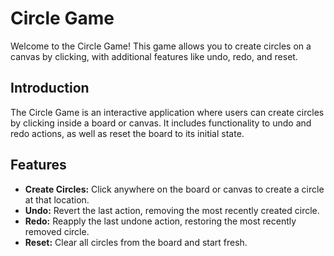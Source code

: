 # Circle Game

Welcome to the Circle Game! This game allows you to create circles on a canvas by clicking, with additional features like undo, redo, and reset.


## Introduction

The Circle Game is an interactive application where users can create circles by clicking inside a board or canvas. It includes functionality to undo and redo actions, as well as reset the board to its initial state.

## Features

- **Create Circles:** Click anywhere on the board or canvas to create a circle at that location.
- **Undo:** Revert the last action, removing the most recently created circle.
- **Redo:** Reapply the last undone action, restoring the most recently removed circle.
- **Reset:** Clear all circles from the board and start fresh.




